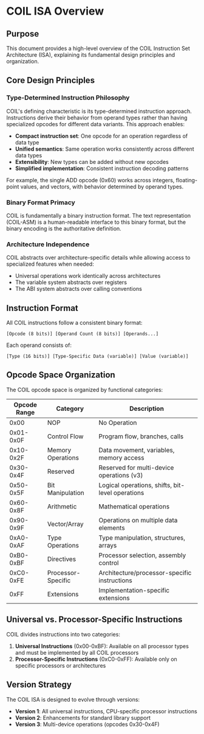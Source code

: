 # COIL ISA Overview

## Purpose

This document provides a high-level overview of the COIL Instruction Set Architecture (ISA), explaining its fundamental design principles and organization.

## Core Design Principles

### Type-Determined Instruction Philosophy

COIL's defining characteristic is its type-determined instruction approach. Instructions derive their behavior from operand types rather than having specialized opcodes for different data variants. This approach enables:

- **Compact instruction set**: One opcode for an operation regardless of data type
- **Unified semantics**: Same operation works consistently across different data types
- **Extensibility**: New types can be added without new opcodes
- **Simplified implementation**: Consistent instruction decoding patterns

For example, the single ADD opcode (0x60) works across integers, floating-point values, and vectors, with behavior determined by operand types.

### Binary Format Primacy

COIL is fundamentally a binary instruction format. The text representation (COIL-ASM) is a human-readable interface to this binary format, but the binary encoding is the authoritative definition.

### Architecture Independence

COIL abstracts over architecture-specific details while allowing access to specialized features when needed:
- Universal operations work identically across architectures
- The variable system abstracts over registers
- The ABI system abstracts over calling conventions

## Instruction Format

All COIL instructions follow a consistent binary format:

```
[Opcode (8 bits)] [Operand Count (8 bits)] [Operands...]
```

Each operand consists of:
```
[Type (16 bits)] [Type-Specific Data (variable)] [Value (variable)]
```

## Opcode Space Organization

The COIL opcode space is organized by functional categories:

| Opcode Range | Category | Description |
|--------------|----------|-------------|
| 0x00         | NOP      | No Operation |
| 0x01-0x0F    | Control Flow | Program flow, branches, calls |
| 0x10-0x2F    | Memory Operations | Data movement, variables, memory access |
| 0x30-0x4F    | Reserved | Reserved for multi-device operations (v3) |
| 0x50-0x5F    | Bit Manipulation | Logical operations, shifts, bit-level operations |
| 0x60-0x8F    | Arithmetic | Mathematical operations |
| 0x90-0x9F    | Vector/Array | Operations on multiple data elements |
| 0xA0-0xAF    | Type Operations | Type manipulation, structures, arrays |
| 0xB0-0xBF    | Directives | Processor selection, assembly control |
| 0xC0-0xFE    | Processor-Specific | Architecture/processor-specific instructions |
| 0xFF         | Extensions | Implementation-specific extensions |

## Universal vs. Processor-Specific Instructions

COIL divides instructions into two categories:

1. **Universal Instructions** (0x00-0xBF): Available on all processor types and must be implemented by all COIL processors
2. **Processor-Specific Instructions** (0xC0-0xFF): Available only on specific processors or architectures

## Version Strategy

The COIL ISA is designed to evolve through versions:

- **Version 1**: All universal instructions, CPU-specific processor instructions
- **Version 2**: Enhancements for standard library support
- **Version 3**: Multi-device operations (opcodes 0x30-0x4F)